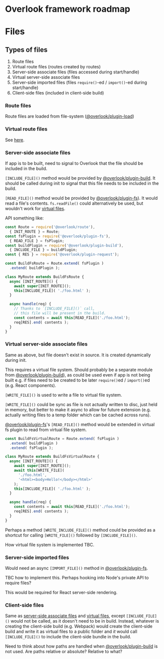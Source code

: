 # Overlook framework roadmap

# Files

## Types of files

1. Route files
2. Virtual route files (routes created by routes)
3. Server-side associate files (files accessed during start/handle)
4. Virtual server-side associate files
5. Server-side imported files (files `require()`-ed / `import()`-ed during start/handle)
6. Client-side files (included in client-side build)

### Route files

Route files are loaded from file-system ([@overlook/plugin-load](https://www.npmjs.com/package/@overlook/plugin-load))

### Virtual route files

See [here](./virtualRoutes.md).

### Server-side associate files

If app is to be built, need to signal to Overlook that the file should be included in the build.

`[INCLUDE_FILE]()` method would be provided by [@overlook/plugin-build](https://www.npmjs.com/package/@overlook/plugin-build). It should be called during init to signal that this file needs to be included in the build.

`[READ_FILE]()` method would be provided by [@overlook/plugin-fs](https://www.npmjs.com/package/@overlook/plugin-fs)). It would read a file's contents. `fs.readFile()` could alternatively be used, but wouldn't work for [virtual files](#virtual-server-side-associate-files).

API something like:

```js
const Route = require('@overlook/route'),
  { INIT_ROUTE } = Route;
const fsPlugin = require('@overlook/plugin-fs'),
  { READ_FILE } = fsPlugin;
const buildPlugin = require('@overlook/plugin-build'),
  { INCLUDE_FILE } = buildPlugin;
const { RES } = require('@overlook/plugin-request');

const BuildFsRoute = Route.extend( fsPlugin )
  .extend( buildPlugin );

class MyRoute extends BuildFsRoute {
  async [INIT_ROUTE]() {
    await super[INIT_ROUTE]();
    this[INCLUDE_FILE]( './foo.html' );
  }

  async handle(req) {
    // Thanks to `[INCLUDE_FILE]()` call,
    // this file will be present in the build.
    const contents = await this[READ_FILE]('./foo.html');
    req[RES].end( contents );
  }
}
```

### Virtual server-side associate files

Same as above, but file doesn't exist in source. It is created dynamically during init.

This requires a virtual file system. Should probably be a separate module from [@overlook/plugin-build](https://www.npmjs.com/package/@overlook/plugin-build)), as could be used even if app is not being built e.g. if files need to be created to be later `require()`ed / `import()`ed (e.g. React components).

`[WRITE_FILE]()` is used to write a file to virtual file system.

`[WRITE_FILE]()` could be sync as file is not actually written to disc, just held in memory, but better to make it async to allow for future extension (e.g. actually writing files to a temp folder which can be cached across runs).

[@overlook/plugin-fs](https://www.npmjs.com/package/@overlook/plugin-fs)'s `[READ_FILE]()` method would be extended in virtual fs plugin to read from virtual file system.

```js
const BuildFsVirtualRoute = Route.extend( fsPlugin )
  .extend( buildPlugin )
  .extend( fsPlugin );

class MyRoute extends BuildFsVirtualRoute {
  async [INIT_ROUTE]() {
    await super[INIT_ROUTE]();
    await this[WRITE_FILE](
      './foo.html',
      '<html><body>Hello!</body></html>'
    );
    this[INCLUDE_FILE]( './foo.html' );
  }

  async handle(req) {
    const contents = await this[READ_FILE]('./foo.html');
    req[RES].end( contents );
  }
}
```

Perhaps a method `[WRITE_INCLUDE_FILE]()` method could be provided as a shortcut for calling `[WRITE_FILE]()` followed by `[INCLUDE_FILE]()`.

How virtual file system is implemented TBC.

### Server-side imported files

Would need an async `[IMPORT_FILE]()` method in [@overlook/plugin-fs](https://www.npmjs.com/package/@overlook/plugin-fs).

TBC how to implement this. Perhaps hooking into Node's private API to require files?

This would be required for React server-side rendering.

### Client-side files

Same as [server-side associate files](#server-side-associate-files) and [virtual files](#virtual-server-side-associate-files), except `[INCLUDE_FILE]()` would not be called, as it doesn't need to be in build. Instead, whatever is creating the client-side build (e.g. Webpack) would create the client-side build and write it as virtual files to a public folder and *it* would call `[INCLUDE_FILE]()` to include the client-side bundle in the build.

Need to think about how paths are handled when [@overlook/plugin-build](https://www.npmjs.com/package/@overlook/plugin-build) is not used. Are paths relative or absolute? Relative to what?
